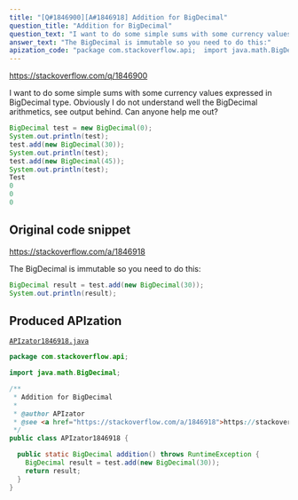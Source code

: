 ```yaml
---
title: "[Q#1846900][A#1846918] Addition for BigDecimal"
question_title: "Addition for BigDecimal"
question_text: "I want to do some simple sums with some currency values expressed in BigDecimal type. Obviously I do not understand well the BigDecimal arithmetics, see output behind. Can anyone help me out?"
answer_text: "The BigDecimal is immutable so you need to do this:"
apization_code: "package com.stackoverflow.api;  import java.math.BigDecimal;  /**  * Addition for BigDecimal  *  * @author APIzator  * @see <a href=\"https://stackoverflow.com/a/1846918\">https://stackoverflow.com/a/1846918</a>  */ public class APIzator1846918 {    public static BigDecimal addition() throws RuntimeException {     BigDecimal result = test.add(new BigDecimal(30));     return result;   } }"
---
```


https://stackoverflow.com/q/1846900

I want to do some simple sums with some currency values expressed in BigDecimal type.
Obviously I do not understand well the BigDecimal arithmetics, see output behind.
Can anyone help me out?


```java
BigDecimal test = new BigDecimal(0);
System.out.println(test);
test.add(new BigDecimal(30));
System.out.println(test);
test.add(new BigDecimal(45));
System.out.println(test);
Test
0
0
0
```


## Original code snippet

https://stackoverflow.com/a/1846918

The BigDecimal is immutable so you need to do this:

```java
BigDecimal result = test.add(new BigDecimal(30));
System.out.println(result);
```

## Produced APIzation

[`APIzator1846918.java`](https://github.com/pasqualesalza/apization-temp-data/raw/master/apizations/java/APIzator1846918.java)

```java
package com.stackoverflow.api;

import java.math.BigDecimal;

/**
 * Addition for BigDecimal
 *
 * @author APIzator
 * @see <a href="https://stackoverflow.com/a/1846918">https://stackoverflow.com/a/1846918</a>
 */
public class APIzator1846918 {

  public static BigDecimal addition() throws RuntimeException {
    BigDecimal result = test.add(new BigDecimal(30));
    return result;
  }
}

```